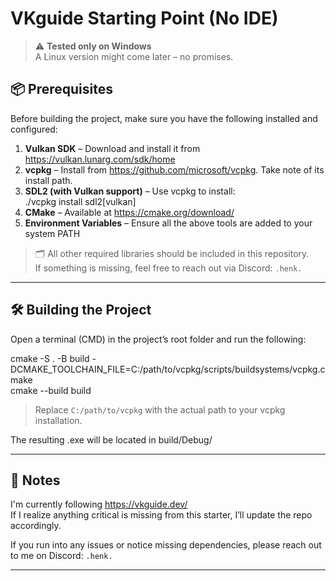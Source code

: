 # VKguide Starting Point (No IDE)

> ⚠️ **Tested only on Windows**  
> A Linux version might come later – no promises.

## 📦 Prerequisites

Before building the project, make sure you have the following installed and configured:

1. **Vulkan SDK** – Download and install it from https://vulkan.lunarg.com/sdk/home
2. **vcpkg** – Install from https://github.com/microsoft/vcpkg. Take note of its install path.
3. **SDL2 (with Vulkan support)** – Use vcpkg to install:  
	./vcpkg install sdl2[vulkan]
4. **CMake** – Available at https://cmake.org/download/
5. **Environment Variables** – Ensure all the above tools are added to your system PATH

> 🗂 All other required libraries should be included in this repository.  
> If something is missing, feel free to reach out via Discord: `.henk.`

---

## 🛠️ Building the Project

Open a terminal (CMD) in the project’s root folder and run the following:

cmake -S . -B build -DCMAKE_TOOLCHAIN_FILE=C:/path/to/vcpkg/scripts/buildsystems/vcpkg.cmake  
cmake --build build

> Replace `C:/path/to/vcpkg` with the actual path to your vcpkg installation.

The resulting .exe will be located in build/Debug/

---

## 📝 Notes

I'm currently following https://vkguide.dev/  
If I realize anything critical is missing from this starter, I’ll update the repo accordingly.

If you run into any issues or notice missing dependencies, please reach out to me on Discord: `.henk.`

---
